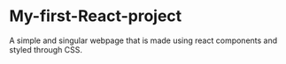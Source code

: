 # My-first-React-project
A simple and singular webpage that is made using react components and styled through CSS.
